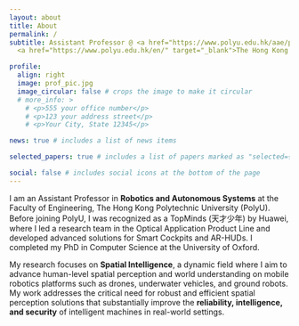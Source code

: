```yaml
---
layout: about
title: About
permalink: /
subtitle: Assistant Professor @ <a href="https://www.polyu.edu.hk/aae/people/academic-staff/dr-wang-bing/" target="_blank">Faculty of Engineering</a>, 
  <a href="https://www.polyu.edu.hk/en/" target="_blank">The Hong Kong Polytechnic University</a>

profile:
  align: right
  image: prof_pic.jpg
  image_circular: false # crops the image to make it circular
  # more_info: >
    # <p>555 your office number</p>
    # <p>123 your address street</p>
    # <p>Your City, State 12345</p>

news: true # includes a list of news items  

selected_papers: true # includes a list of papers marked as "selected={true}"  

social: false # includes social icons at the bottom of the page
---
```


I am an Assistant Professor in **Robotics and Autonomous Systems** at the Faculty of Engineering, The Hong Kong Polytechnic University (PolyU). Before joining PolyU, I was recognized as a TopMinds (天才少年) by Huawei, where I led a research team in the Optical Application Product Line and developed advanced solutions for Smart Cockpits and AR-HUDs. I completed my PhD in Computer Science at the University of Oxford.

My research focuses on **Spatial Intelligence**, a dynamic field where I aim to advance human-level spatial perception and world understanding on mobile robotics platforms such as drones, underwater vehicles, and ground robots. My work addresses the critical need for robust and efficient spatial perception solutions that substantially improve the **reliability, intelligence, and security** of intelligent machines in real-world settings.
